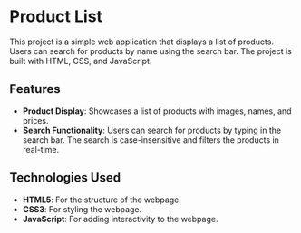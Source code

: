 # Product List

This project is a simple web application that displays a list of products. Users can search for products by name using the search bar. The project is built with HTML, CSS, and JavaScript.

## Features

- **Product Display**: Showcases a list of products with images, names, and prices.
- **Search Functionality**: Users can search for products by typing in the search bar. The search is case-insensitive and filters the products in real-time.

## Technologies Used

- **HTML5**: For the structure of the webpage.
- **CSS3**: For styling the webpage.
- **JavaScript**: For adding interactivity to the webpage.

